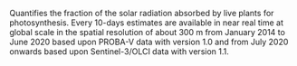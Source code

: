 Quantifies the fraction of the solar radiation absorbed by live plants for photosynthesis. Every 10-days estimates are available in near real time at global scale in the spatial resolution of about 300 m from January 2014 to June 2020 based upon PROBA-V data with version 1.0 and from July 2020 onwards based upon Sentinel-3/OLCI data with version 1.1.